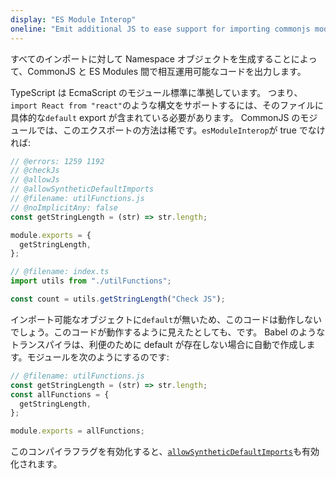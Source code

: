 ```yaml
---
display: "ES Module Interop"
oneline: "Emit additional JS to ease support for importing commonjs modules"
---
```


すべてのインポートに対して Namespace オブジェクトを生成することによって、CommonJS と ES Modules 間で相互運用可能なコードを出力します。

TypeScript は EcmaScript のモジュール標準に準拠しています。
つまり、`import React from "react"`のような構文をサポートするには、そのファイルに具体的な`default` export が含まれている必要があります。
CommonJS のモジュールでは、このエクスポートの方法は稀です。`esModuleInterop`が true でなければ:

```ts twoslash
// @errors: 1259 1192
// @checkJs
// @allowJs
// @allowSyntheticDefaultImports
// @filename: utilFunctions.js
// @noImplicitAny: false
const getStringLength = (str) => str.length;

module.exports = {
  getStringLength,
};

// @filename: index.ts
import utils from "./utilFunctions";

const count = utils.getStringLength("Check JS");
```

インポート可能なオブジェクトに`default`が無いため、このコードは動作しないでしょう。このコードが動作するように見えたとしても、です。
Babel のようなトランスパイラは、利便のために default が存在しない場合に自動で作成します。モジュールを次のようにするのです:

```js
// @filename: utilFunctions.js
const getStringLength = (str) => str.length;
const allFunctions = {
  getStringLength,
};

module.exports = allFunctions;
```

このコンパイラフラグを有効化すると、[`allowSyntheticDefaultImports`](#allowSyntheticDefaultImports)も有効化されます。
